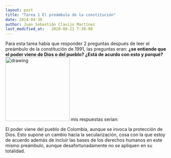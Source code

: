 ```yaml
---
layout: post
title: "Tarea 1 El preámbulo de la constitución"
date: 2014-04-30
author: Juan Sebastián Clavijo Martínez
last_modified_at:   2020-08-21 7:30:00
---
```

Para esta tarea había que responder 2 preguntas después de leer el preámbulo de la constitución de 1991, las preguntas eran: **¿se entiende que el poder viene de Dios o del pueblo? ¿Está de acurdo con esto y porqué?**
<img src="tarea1img.jpg" alt="drawing" width="200"/>
mis respuestas serían:

El poder viene del pueblo de Colombia, aunque se invoca la protección de Dios. Esto supone un cambio hacia la secularización, cosa con la que estoy de acuerdo además de incluir las bases de los derechos humanos en este mismo preámbulo, aunque desafortunadamente no se apliquen en su totalidad. 
